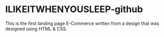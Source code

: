 # ILIKEITWHENYOUSLEEP-github

This is the first landing page E-Commerce written from a design that was designed using HTML & CSS.
